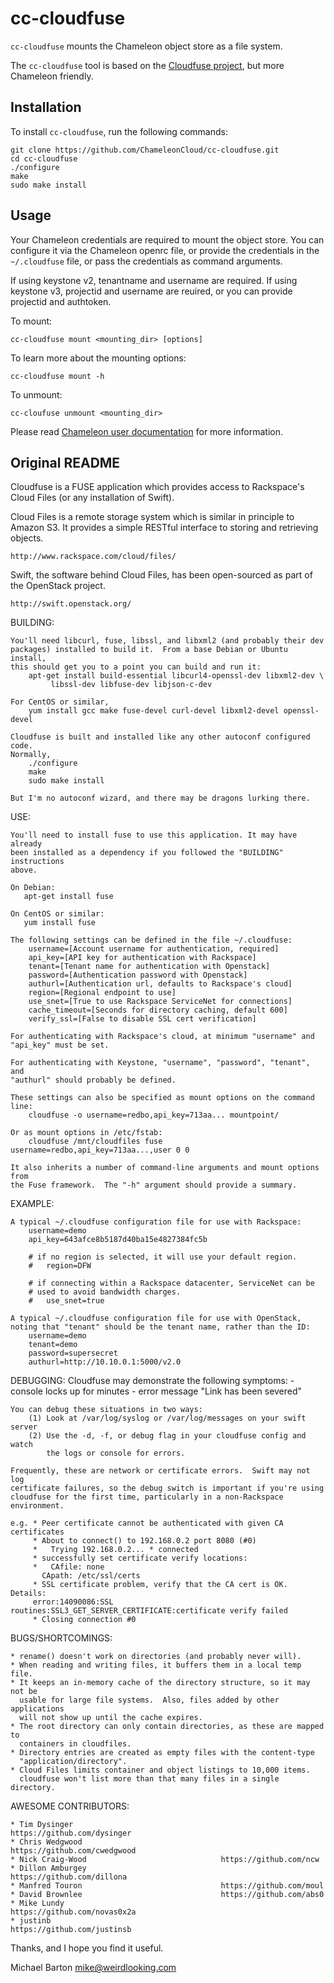 # cc-cloudfuse

`cc-cloudfuse` mounts the Chameleon object store as a file system.

The `cc-cloudfuse` tool is based on the [Cloudfuse project](https://github.com/redbo/cloudfuse), but more Chameleon friendly.

## Installation
To install `cc-cloudfuse`, run the following commands:

    git clone https://github.com/ChameleonCloud/cc-cloudfuse.git
	cd cc-cloudfuse
	./configure
	make
	sudo make install

## Usage
Your Chameleon credentials are required to mount the object store. You can configure it via the Chameleon openrc file, or
provide the credentials in the `~/.cloudfuse` file, or pass the credentials as command arguments.

If using keystone v2, tenantname and username are required.
If using keystone v3, projectid and username are reuired, or you can provide projectid and authtoken. 

To mount:

	cc-cloudfuse mount <mounting_dir> [options]
	
To learn more about the mounting options:
	
	cc-cloudfuse mount -h

To unmount:
	
	cc-cloufuse unmount <mounting_dir>

Please read [Chameleon user documentation](https://chameleoncloud.readthedocs.io/en/latest/technical/swift.html#mounting-object-store-as-a-file-system) for more information.

## Original README
Cloudfuse is a FUSE application which provides access to Rackspace's
Cloud Files (or any installation of Swift).

Cloud Files is a remote storage system which is similar in principle to
Amazon S3.  It provides a simple RESTful interface to storing and retrieving
objects.

    http://www.rackspace.com/cloud/files/

Swift, the software behind Cloud Files, has been open-sourced as part of the
OpenStack project.

    http://swift.openstack.org/


BUILDING:

    You'll need libcurl, fuse, libssl, and libxml2 (and probably their dev
    packages) installed to build it.  From a base Debian or Ubuntu install,
    this should get you to a point you can build and run it:
        apt-get install build-essential libcurl4-openssl-dev libxml2-dev \
             libssl-dev libfuse-dev libjson-c-dev

    For CentOS or similar,
        yum install gcc make fuse-devel curl-devel libxml2-devel openssl-devel

    Cloudfuse is built and installed like any other autoconf configured code.
    Normally,
        ./configure
        make
        sudo make install

    But I'm no autoconf wizard, and there may be dragons lurking there.


USE:

    You'll need to install fuse to use this application. It may have already
    been installed as a dependency if you followed the "BUILDING" instructions
    above.
    
    On Debian:
       apt-get install fuse
       
    On CentOS or similar:
       yum install fuse

    The following settings can be defined in the file ~/.cloudfuse:
        username=[Account username for authentication, required]
        api_key=[API key for authentication with Rackspace]
        tenant=[Tenant name for authentication with Openstack]
        password=[Authentication password with Openstack]
        authurl=[Authentication url, defaults to Rackspace's cloud]
        region=[Regional endpoint to use]
        use_snet=[True to use Rackspace ServiceNet for connections]
        cache_timeout=[Seconds for directory caching, default 600]
        verify_ssl=[False to disable SSL cert verification]

    For authenticating with Rackspace's cloud, at minimum "username" and
    "api_key" must be set.

    For authenticating with Keystone, "username", "password", "tenant", and
    "authurl" should probably be defined.

    These settings can also be specified as mount options on the command line:
        cloudfuse -o username=redbo,api_key=713aa... mountpoint/

    Or as mount options in /etc/fstab:
        cloudfuse /mnt/cloudfiles fuse username=redbo,api_key=713aa...,user 0 0

    It also inherits a number of command-line arguments and mount options from
    the Fuse framework.  The "-h" argument should provide a summary.


EXAMPLE:

    A typical ~/.cloudfuse configuration file for use with Rackspace:
        username=demo
        api_key=643afce8b5187d40ba15e4827384fc5b
        
        # if no region is selected, it will use your default region.
        #   region=DFW
        
        # if connecting within a Rackspace datacenter, ServiceNet can be
        # used to avoid bandwidth charges.
        #   use_snet=true

    A typical ~/.cloudfuse configuration file for use with OpenStack,
    noting that "tenant" should be the tenant name, rather than the ID:
        username=demo
        tenant=demo
        password=supersecret
        authurl=http://10.10.0.1:5000/v2.0

DEBUGGING:
    Cloudfuse may demonstrate the following symptoms:
        - console locks up for minutes
        - error message "Link has been severed"
        
    You can debug these situations in two ways:
        (1) Look at /var/log/syslog or /var/log/messages on your swift server
        (2) Use the -d, -f, or debug flag in your cloudfuse config and watch
            the logs or console for errors.
        
    Frequently, these are network or certificate errors.  Swift may not log 
    certificate failures, so the debug switch is important if you're using
    cloudfuse for the first time, particularly in a non-Rackspace environment.
    
    e.g. * Peer certificate cannot be authenticated with given CA certificates
         * About to connect() to 192.168.0.2 port 8080 (#0)
         *   Trying 192.168.0.2... * connected
         * successfully set certificate verify locations:
         *   CAfile: none
           CApath: /etc/ssl/certs
         * SSL certificate problem, verify that the CA cert is OK. Details:
         error:14090086:SSL routines:SSL3_GET_SERVER_CERTIFICATE:certificate verify failed
         * Closing connection #0


BUGS/SHORTCOMINGS:

    * rename() doesn't work on directories (and probably never will).
    * When reading and writing files, it buffers them in a local temp file.
    * It keeps an in-memory cache of the directory structure, so it may not be
      usable for large file systems.  Also, files added by other applications
      will not show up until the cache expires.
    * The root directory can only contain directories, as these are mapped to
      containers in cloudfiles.
    * Directory entries are created as empty files with the content-type
      "application/directory".
    * Cloud Files limits container and object listings to 10,000 items.
      cloudfuse won't list more than that many files in a single directory.


AWESOME CONTRIBUTORS:

    * Tim Dysinger                                 https://github.com/dysinger
    * Chris Wedgwood                               https://github.com/cwedgwood
    * Nick Craig-Wood                              https://github.com/ncw
    * Dillon Amburgey                              https://github.com/dillona
    * Manfred Touron                               https://github.com/moul
    * David Brownlee                               https://github.com/abs0
    * Mike Lundy                                   https://github.com/novas0x2a
    * justinb                                      https://github.com/justinsb


Thanks, and I hope you find it useful.

Michael Barton
<mike@weirdlooking.com>

